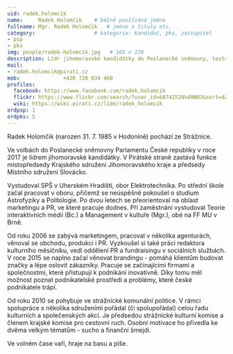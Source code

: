 ```yaml
---
uid: radek.holomcik
name:     Radek Holomčík  	# běžně používáné jméno
fullname: Mgr. Radek Holomčík  	# jméno s tituly etc.
category:                 	# kategorie: kandidat, pks, zastupitel
- psp
- pks
img: people/radek-holomcik.jpg   # 165 x 220
description: Lídr jihomoravské kandidátky do Poslanecké sněmovny, textař, marketér a místopředseda krajského sdružení            	# kratký popis, max 160 znaků
mail:
- radek.holomcik@pirati.cz
mob:			  +420 728 034 460
profiles:
  facebook: https://www.facebook.com/radek.holomcik
  flickr: https://www.flickr.com/search/?user_id=68741528%40N03&sort=date-taken-desc&view_all=1&text=radek%20holom%C4%8D%C3%ADk
  wiki: https://wiki.pirati.cz/lide/radek_holomcik
ordpsp: 1
ordpks: 5
---
```


Radek Holomčík (narozen 31. 7. 1985 v Hodoníně) pochází ze Strážnice.

Ve volbách do Poslanecké sněmovny Parlamentu České republiky v roce 2017 je lídrem jihomoravské kandidátky. V Pirátské straně zastává funkce místopředsedy Krajského sdružení Jihomoravského kraje a předsedy Místního sdružení Slovácko.

Vystudoval SPŠ v Uherském Hradišti, obor Elektrotechnika. Po střední škole začal pracovat v oboru, přičemž se neúspěšně pokoušel o studium Astrofyziky a Politologie. Po dvou letech se přeorientoval na oblast marketingu a PR, ve které pracuje dodnes. Při zaměstnání vystudoval Teorie interaktivních médií (Bc.) a Management v kultuře (Mgr.), obé na FF MU v Brně.

Od roku 2006 se zabývá marketingem, pracoval v několika agenturách, věnoval se obchodu, produkci i PR. Vyzkoušel si také práci redaktora kulturního měsíčníku, vedl oddělení PR a fundraisingu v sociálních službách. V roce 2015 se naplno začal věnovat brandingu - pomáhá klientům budovat značky a lépe oslovit zákazníky. Pracuje se začínajícími firmami a společnostmi, které přistupují k podnikání inovativně. Díky tomu měl možnost poznat podnikatelské prostředí a problémy, které české podnikatele trápí.

Od roku 2010 se pohybuje ve strážnické komunální politice. V rámci spolupráce s několika sdruženími pořádal (či spolupořádal) celou řadu kulturních a společenských akcí. Je předsedou strážnické kulturní komise a členem krajské komise pro cestovní ruch. Osobní motivace ho přivedla ke dvěma velkým tématům - sucho a finanční šmejdi. 

Ve volném čase vaří, hraje na basu a píše.

